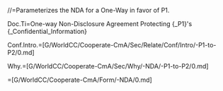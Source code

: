 //=Parameterizes the NDA for a One-Way in favor of P1.

Doc.Ti=One-way Non-Disclosure Agreement Protecting {_P1}'s {_Confidential_Information}

Conf.Intro.=[G/WorldCC/Cooperate-CmA/Sec/Relate/Conf/Intro/-P1-to-P2/0.md]

Why.=[G/WorldCC/Cooperate-CmA/Sec/Why/-NDA/-P1-to-P2/0.md]

=[G/WorldCC/Cooperate-CmA/Form/-NDA/0.md]